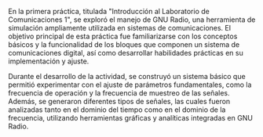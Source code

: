 En la primera práctica, titulada "Introducción al Laboratorio de Comunicaciones 1", se exploró el manejo de GNU Radio, una herramienta de simulación ampliamente utilizada en sistemas de comunicaciones. El objetivo principal de esta práctica fue familiarizarse con los conceptos básicos y la funcionalidad de los bloques que componen un sistema de comunicaciones digital, así como desarrollar habilidades prácticas en su implementación y ajuste.

Durante el desarrollo de la actividad, se construyó un sistema básico que permitió experimentar con el ajuste de parámetros fundamentales, como la frecuencia de operación y la frecuencia de muestreo de las señales. Además, se generaron diferentes tipos de señales, las cuales fueron analizadas tanto en el dominio del tiempo como en el dominio de la frecuencia, utilizando herramientas gráficas y analíticas integradas en GNU Radio.
